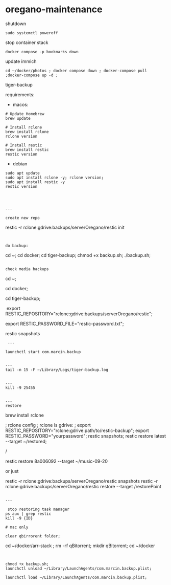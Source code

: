 # oregano-maintenance

shutdown
```
sudo systemctl poweroff
```

stop container stack
```
docker compose -p bookmarks down
```

update immich
```
cd ~/docker/photos ; docker compose down ; docker-compose pull ;docker-compose up -d ;
```


tiger-backup

requirements:
- macos:
```
# Update Homebrew
brew update

# Install rclone
brew install rclone
rclone version

# Install restic
brew install restic
restic version
```
- debian
```
sudo apt update
sudo apt install rclone -y; rclone version;
sudo apt install restic -y
restic version
```
 
```



---

create new repo
```
restic -r rclone:gdrive:backups/serverOregano/restic init
```


do backup:
```
cd ~;
cd docker;
cd tiger-backup;
chmod +x backup.sh;
./backup.sh;
```

check media backups
```
cd ~;

cd docker;

cd tiger-backup;

 export RESTIC_REPOSITORY="rclone:gdrive:backups/serverOregano/restic";
 
 export RESTIC_PASSWORD_FILE="restic-password.txt";
 
 restic snapshots
```
 ---

launchctl start com.marcin.backup


---
tail -n 15 -F ~/Library/Logs/tiger-backup.log


---
kill -9 25455


---
restore
```
brew install rclone


; rclone config ; rclone ls gdrive: ;  export RESTIC_REPOSITORY="rclone:gdrive:path/to/restic-backup";
export RESTIC_PASSWORD="yourpassword";
restic snapshots;
restic restore latest --target ~/restored;
 


 / 
 
restic restore 8a006092 --target ~/music-09-20


or just

restic -r rclone:gdrive:backups/serverOregano/restic snapshots
restic -r rclone:gdrive:backups/serverOregano/restic restore <snapshotID> --target /restorePoint

```

---

 stop restoring task manager
ps aux | grep restic
kill -9 {ID}

# mac only

clear qbirrorent folder;
```
cd ~/docker/arr-stack ; rm -rf qBitorrent; mkdir qBitorrent; cd ~/docker
```


chmod +x backup.sh;
launchctl unload ~/Library/LaunchAgents/com.marcin.backup.plist;

launchctl load ~/Library/LaunchAgents/com.marcin.backup.plist; 